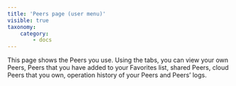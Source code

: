 ```yaml
---
title: 'Peers page (user menu)'
visible: true
taxonomy:
    category:
        - docs
---
```


This page shows the Peers you use. Using the tabs, you can view your own Peers, Peers that you have added to your Favorites list, shared Peers, cloud Peers that you own, operation history of your Peers and Peers’ logs.